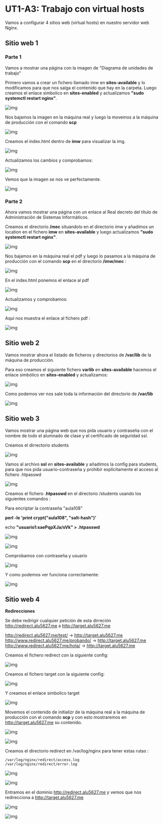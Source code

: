 # UT1-A3: Trabajo con virtual hosts

Vamos a configurar 4 sitios web (virtual hosts) en nuestro servidor web Nginx.

## Sitio web 1

### Parte 1

Vamos a mostrar una página con la imagen de "Diagrama de unidades de trabajo"

Primero vamos a crear un fichero llamado imw en **sites-available**  y lo modificamos para que nos salga el contenido que hay en la carpeta. Luego creamos el enlace simbolico en **sites-enabled** y actualizamos **"sudo systemctl restart nginx"**.

![img](img/imagen1.png)

Nos bajamos la imagen en la máquina real y luego la movemos a la máquina de producción con el comando **scp**

![img](img/imagen3.png)

Creamos el index.html dentro de **imw** para visualizar la img.

![img](img/imagen4.png)

Actualizamos los cambios y comprobamos:

![img](img/imagen6.png)

Vemos que la imagen se nos ve perfectamente.

![img](img/imagen7.png)

### Parte 2

Ahora vamos mostrar una página con un enlace al Real decreto del título de Administración de Sistemas Informáticos.

Creamos el directorio **/mec** situandolo en el directorio imw y añadimos un location en el fichero **imw** en **sites-available**  y luego actualizamos **"sudo systemctl restart nginx"**.

![img](img/imagen1.png)

Nos bajamos en la máquina real el pdf y luego lo pasamos a la máquina de producción con el comando **scp**  en el directorio **/imw/mec** :

![img](img/imagen8.png)

En el index.html ponemos el enlace al pdf

![img](img/imagen9.png)

Actualizamos y comprobamos:

![img](img/imagen10.png)

Aqui nos muestra el enlace al fichero pdf :

![img](img/imagen20.png)

## Sitio web 2

Vamos mostrar ahora el listado de ficheros y directorios de **/var/lib** de la máquina de producción.

Para eso creamos el siguiente fichero **varlib** en **sites-available** hacemos el enlace simbólico en **sites-enabled** y actualizamos:   

![img](img/imagen11.png)

Como podemos ver nos sale toda la información del directorio de **/var/lib**

![img](img/imagen12.png)

## Sitio web 3

Vamos mostrar una página web que nos pida usuario y contraseña con el nombre de todo el alumnado de clase y el certificado de seguridad ssl.

Creamos el dirrectorio students

![img](img/imagen24.png)

Vamos al archivo **ssl** en **sites-available** y añadimos la config para students, para que nos pida usuario-contraseña y prohibir explícitamente el acceso al fichero .htpasswd

![img](img/imagen23.png)

Creamos el fichero **.htpasswd** en el directorio /students usando los siguientes comandos :

Para encriptar la contraseña "aula108"

**perl -le 'print crypt("aula108", "salt-hash")'**

 echo **"usuario1:saePqpXJa/sVk" > .htpasswd**

![img](img/imagen26.png)

![img](img/imagen25.png)

Comprobamos con contraseña y usuario

![img](img/imagen27.png)

Y como podemos ver funciona correctamente:

![img](img/imagen28.png)

## Sitio web 4

**Redirecciones**

Se debe redirigir cualquier petición de esta dirreción http://redirect.alu5627.me a http://target.alu5627.me

http://redirect.alu5627.me/test/ -> http://target.alu5627.me
http://www.redirect.alu5627.me/probando/ -> http://target.alu5627.me
http://www.redirect.alu5627.me/hola/ -> http://target.alu5627.me

Creamos el fichero redirect con la siguiente config:

![img](img/imagen15.png)

Creamos el fichero target con la siguiente config:

![img](img/imagen16.png)

Y creamos el enlace simbolico target

![img](img/imagen21.png)

Movemos el contenido de initializr de la máquina real a la máquina de producción con el comando **scp** y con esto mostraremos en http://target.alu5627.me su contenido.

![img](img/imagen13.png)

![img](img/imagen14.png)

Creamos el directorio redirect en /var/log/nginx para tener estas rutas :

    /var/log/nginx/redirect/access.log
    /var/log/nginx/redirect/error.log


![img](img/imagen17.png)

![img](img/imagen18.png)

Entramos en el dominio http://redirect.alu5627.me y vemos que nos redirecciona a http://target.alu5627.me

![img](img/imagen22.png)

![img](img/imagen19.png)
